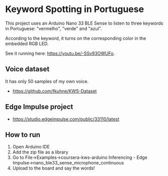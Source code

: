 # Keyword Spotting in Portuguese

This project uses an Arduino Nano 33 BLE Sense to listen to three keywords in Portuguese: "vermelho", "verde" and "azul".

According to the keyword, it turns on the corresponding color in the embedded RGB LED.

See it running here: https://youtu.be/-SSv93OWUFo.

## Voice dataset

It has only 50 samples of my own voice.

* https://github.com/fkuhne/KWS-Dataset

## Edge Impulse project

* https://studio.edgeimpulse.com/public/33110/latest

## How to run

1. Open Arduino IDE
2. Add the zip file as a library
3. Go to File->Examples->coursera-kws-arduino Inferencing - Edge Impulse->nano_ble33_sense_microphone_continuous
4. Upload to the board and say the words!
